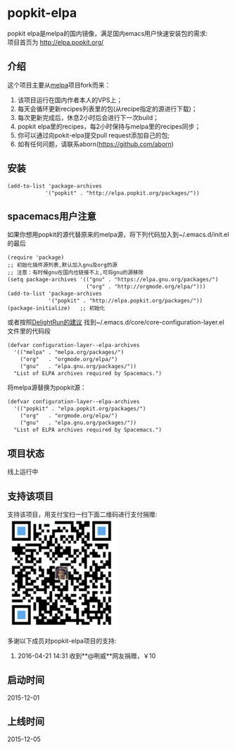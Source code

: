 # popkit-elpa
popkit elpa是melpa的国内镜像，满足国内emacs用户快速安装包的需求:  
项目首页为 http://elpa.popkit.org/

## 介绍
这个项目主要从[melpa](https://github.com/aborn/melpa)项目fork而来：  
1. 该项目运行在国内作者本人的VPS上；  
2. 每天会循环更新recipes列表里的包(从recipe指定的源进行下载)；  
3. 每次更新完成后，休息2小时后会进行下一次build；  
4. popkit elpa里的recipes，每2小时保持与melpa里的recipes同步；  
5. 你可以通过向pokit-elpa提交pull request添加自己的包;  
6. 如有任何问题，请联系aborn(https://github.com/aborn)

## 安装
```elisp
(add-to-list 'package-archives
            '("popkit" . "http://elpa.popkit.org/packages/"))
```

## spacemacs用户注意
如果你想用popkit的源代替原来的melpa源，将下列代码加入到~/.emacs.d/init.el的最后  
```elisp
(require 'package)
;; 初始化插件源列表,默认加入gnu及org的源
;; 注意：有时候gnu在国内也链接不上,可将gnu的源移除
(setq package-archives '(("gnu" . "https://elpa.gnu.org/packages/")
                         ("org" . "http://orgmode.org/elpa/")))
(add-to-list 'package-archives
             '("popkit" . "http://elpa.popkit.org/packages/"))
(package-initialize)   ;; 初始化
```

或者按照[DelightRun的建议](https://github.com/aborn/popkit-elpa/issues/8)
找到~/.emacs.d/core/core-configuration-layer.el文件里的代码段
```elisp
(defvar configuration-layer--elpa-archives
  '(("melpa" . "melpa.org/packages/")
    ("org"   . "orgmode.org/elpa/")
    ("gnu"   . "elpa.gnu.org/packages/"))
  "List of ELPA archives required by Spacemacs.")

```
将melpa源替换为popkit源：  

```elisp
(defvar configuration-layer--elpa-archives
  '(("popkit" . "elpa.popkit.org/packages/")
    ("org"   . "orgmode.org/elpa/")
    ("gnu"   . "elpa.gnu.org/packages/"))
  "List of ELPA archives required by Spacemacs.")

```
## 项目状态
线上运行中

## 支持该项目
支持该项目，用支付宝扫一扫下面二维码进行支付捐赠:  
<img src="html/donate.png" alt="支持该项目" style="width:250px;height:250px"/>

多谢以下成员对popkit-elpa项目的支持:  
1. 2016-04-21 14:31 收到**@咧威**网友捐赠，￥10

## 启动时间 
2015-12-01

## 上线时间
2015-12-05
